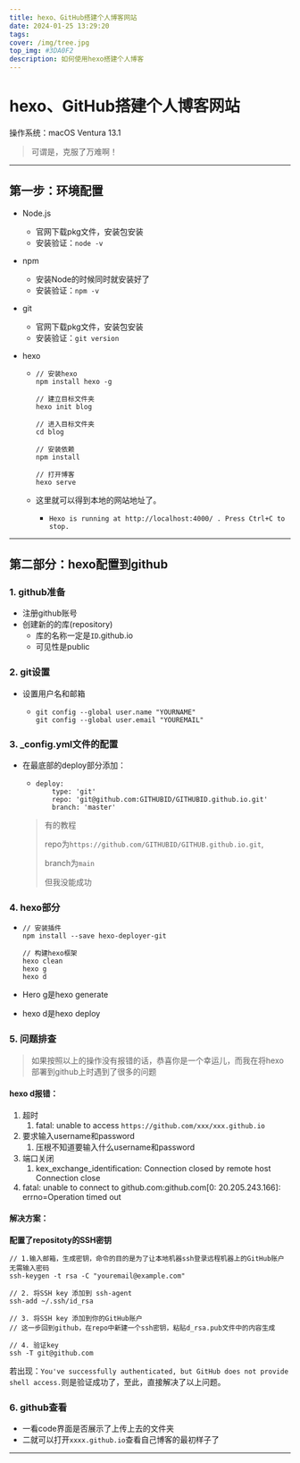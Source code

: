 ```yaml
---
title: hexo、GitHub搭建个人博客网站
date: 2024-01-25 13:29:20
tags:
cover: /img/tree.jpg
top_img: #3DA0F2
description: 如何使用hexo搭建个人博客
---
```


# hexo、GitHub搭建个人博客网站

<p>操作系统：macOS Ventura 13.1</p>

> 可谓是，克服了万难啊！

---

## 第一步：环境配置

- Node.js

  - 官网下载pkg文件，安装包安装
  - 安装验证：``node -v``

- npm

  - 安装Node的时候同时就安装好了
  - 安装验证：``npm -v``

- git

  - 官网下载pkg文件，安装包安装
  - 安装验证：``git version``

- hexo

  - ```
    // 安装hexo
    npm install hexo -g
    
    // 建立目标文件夹
    hexo init blog
    
    // 进入目标文件夹
    cd blog
    
    // 安装依赖
    npm install
    
    // 打开博客
    hexo serve
    ```

  - 这里就可以得到本地的网站地址了。
    - ``Hexo is running at http://localhost:4000/ . Press Ctrl+C to stop.``

---

## 第二部分：hexo配置到github

### 1. github准备

- 注册github账号
- 创建新的的库(repository)
  - 库的名称一定是``ID``.github.io
  - 可见性是public

### 2. git设置

- 设置用户名和邮箱

  - ```
    git config --global user.name "YOURNAME"
    git config --global user.email "YOUREMAIL"
    ```

### 3. _config.yml文件的配置

- 在最底部的deploy部分添加：

  - ```
    deploy:
    	type: 'git'
    	repo: 'git@github.com:GITHUBID/GITHUBID.github.io.git'
    	branch: 'master'
    ```

  > 有的教程
  >
  > repo为``https://github.com/GITHUBID/GITHUB.github.io.git``,
  >
  > branch为``main``
  >
  > 但我没能成功

### 4. hexo部分

- ```
  // 安装插件
  npm install --save hexo-deployer-git
  
  // 构建hexo框架
  hexo clean
  hexo g 
  hexo d
  ```

- Hero g是hexo generate

- hexo d是hexo deploy

### 5. 问题排查

> 如果按照以上的操作没有报错的话，恭喜你是一个幸运儿，而我在将hexo部署到github上时遇到了很多的问题

#### hexo d报错：

1. 超时
   1. fatal: unable to access ``https://github.com/xxx/xxx.github.io``
2. 要求输入username和password
   1. 压根不知道要输入什么username和password
3. 端口关闭
   1. kex_exchange_identification: Connection closed by remote host Connection close
4. fatal: unable to connect to github.com:github.com[0: 20.205.243.166]: errno=Operation timed out

#### 解决方案：

**配置了repositoty的SSH密钥**

```
// 1.输入邮箱，生成密钥，命令的目的是为了让本地机器ssh登录远程机器上的GitHub账户无需输入密码
ssh-keygen -t rsa -C "youremail@example.com"

// 2. 将SSH key 添加到 ssh-agent
ssh-add ~/.ssh/id_rsa

// 3. 将SSH key 添加到你的GitHub账户
// 这一步回到github，在repo中新建一个ssh密钥，粘贴d_rsa.pub文件中的内容生成

// 4. 验证key
ssh -T git@github.com
```

若出现：``You've successfully authenticated, but GitHub does not provide shell access.``则是验证成功了，至此，直接解决了以上问题。

### 6. github查看

- 一看code界面是否展示了上传上去的文件夹
- 二就可以打开``xxxx.github.io``查看自己博客的最初样子了

---

